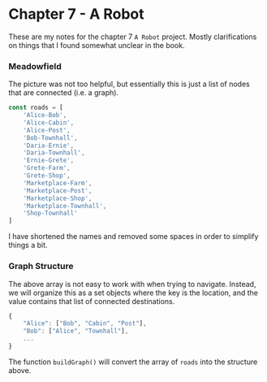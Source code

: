 # Chapter 7 - A Robot
These are my notes for the chapter 7 `A Robot` project. Mostly clarifications
on things that I found somewhat unclear in the book.

### Meadowfield
The picture was not too helpful, but essentially this is just a list of
nodes that are connected (i.e. a graph).

```javascript
const roads = [
    'Alice-Bob',
    'Alice-Cabin',
    'Alice-Post',
    'Bob-Townhall',
    'Daria-Ernie',
    'Daria-Townhall',
    'Ernie-Grete',
    'Grete-Farm',
    'Grete-Shop',
    'Marketplace-Farm',
    'Marketplace-Post',
    'Marketplace-Shop',
    'Marketplace-Townhall',
    'Shop-Townhall'
]
```

I have shortened the names and removed some spaces in order to simplify
things a bit.

### Graph Structure
The above array is not easy to work with when trying to navigate. Instead,
we will organize this as a set objects where the key is the location, and the
value contains that list of connected destinations.

```javascript
{
    "Alice": ["Bob", "Cabin", "Post"],
    "Bob": ["Alice", "Townhall"],
    ...
}
```

The function `buildGraph()` will convert the array of `roads` into the
structure above.